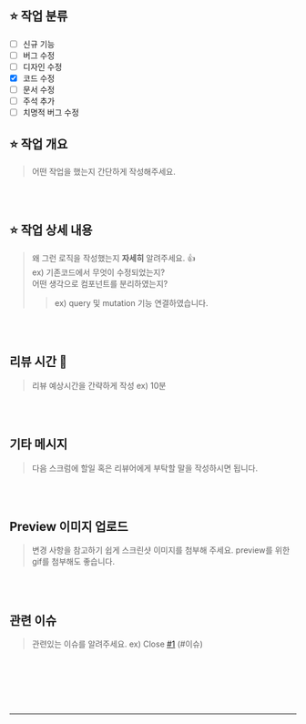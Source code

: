 ## ⭐ 작업 분류 
- [ ] 신규 기능
- [ ] 버그 수정
- [ ] 디자인 수정
- [X] 코드 수정
- [ ] 문서 수정
- [ ] 주석 추가
- [ ] 치명적 버그 수정

## ⭐ 작업 개요
> 어떤 작업을 했는지 간단하게 작성해주세요.
<!-- 아래 작성 -->




<br><br>
## ⭐ 작업 상세 내용
> 왜 그런 로직을 작성했는지 **자세히** 알려주세요. 👍  
ex)
기존코드에서 무엇이 수정되었는지?  
어떤 생각으로 컴포넌트를 분리하였는지?  
> >  ex) query 및 mutation 기능 연결하였습니다.  
<!-- 아래 작성 -->



<br><br>
## 리뷰 시간 🌼
> 리뷰 예상시간을 간략하게 작성 ex) 10분
<!-- 아래 작성 -->



<br><br>
## 기타 메시지
> 다음 스크럼에 할일 혹은 리뷰어에게 부탁할 말을 작성하시면 됩니다.
<!-- 아래 작성 -->



<br><br>
## Preview 이미지 업로드
> 변경 사항을 참고하기 쉽게 스크린샷 이미지를 첨부해 주세요. preview를 위한 gif를 첨부해도 좋습니다.
<!-- 아래 작성 -->



<br><br>
## 관련 이슈
> 관련있는 이슈를 알려주세요.
> ex) Close [#1](https://github.com/TEAM-2NE1/steach-server/pull/2) (#이슈)
<!-- 아래 작성 -->



<br><br><br><br><br>
<hr>

